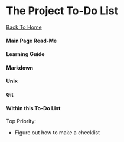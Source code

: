 The Project To-Do List
======================

[Back To Home](README.md)

#### Main Page Read-Me

#### Learning Guide

#### Markdown

#### Unix

#### Git

#### Within this To-Do List
Top Priority:
- Figure out how to make a checklist